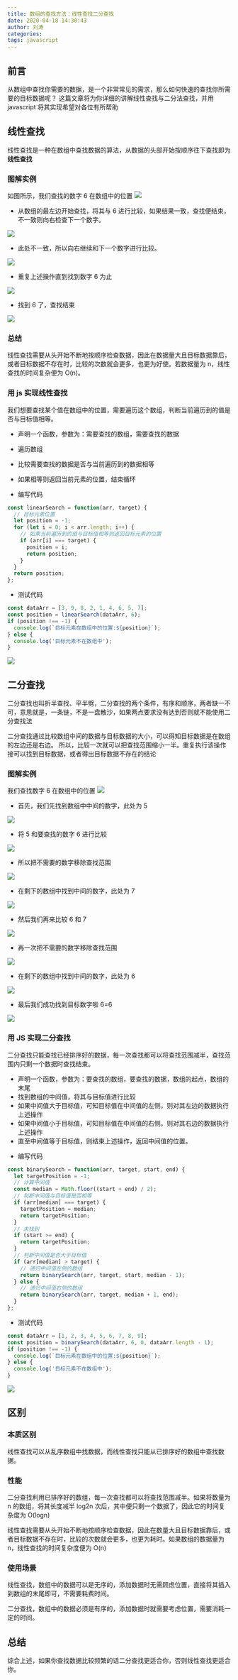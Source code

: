 ```yaml
---
title: 数组的查找方法：线性查找二分查找
date: 2020-04-18 14:30:43
author: 刘涛
categories:
tags: javascript
---
```


## 前言

从数组中查找你需要的数据，是一个非常常见的需求，那么如何快速的查找你所需要的目标数据呢？ 这篇文章将为你详细的讲解线性查找与二分法查找，并用 javascript 将其实现希望对各位有所帮助

## 线性查找

线性查找是一种在数组中查找数据的算法，从数据的头部开始按顺序往下查找即为**线性查找**

### 图解实例

如图所示，我们查找的数字 6 在数组中的位置
![](https://images-1300364015.cos.ap-shanghai.myqcloud.com/blogs/%E6%95%B0%E7%BB%84%E6%9F%A5%E6%89%BE%E6%96%B9%E6%B3%95/xian1.jpg)

- 从数组的最左边开始查找，将其与 6 进行比较，如果结果一致，查找便结束，不一致则向右检查下一个数字。

![](https://images-1300364015.cos.ap-shanghai.myqcloud.com/blogs/%E6%95%B0%E7%BB%84%E6%9F%A5%E6%89%BE%E6%96%B9%E6%B3%95/xian2.jpg)

- 此处不一致，所以向右继续和下一个数字进行比较。

![](https://images-1300364015.cos.ap-shanghai.myqcloud.com/blogs/%E6%95%B0%E7%BB%84%E6%9F%A5%E6%89%BE%E6%96%B9%E6%B3%95/xian3.jpg)

- 重复上述操作直到找到数字 6 为止

![](https://images-1300364015.cos.ap-shanghai.myqcloud.com/blogs/%E6%95%B0%E7%BB%84%E6%9F%A5%E6%89%BE%E6%96%B9%E6%B3%95/xian4.jpg)

- 找到 6 了，查找结束

![](https://images-1300364015.cos.ap-shanghai.myqcloud.com/blogs/%E6%95%B0%E7%BB%84%E6%9F%A5%E6%89%BE%E6%96%B9%E6%B3%95/xian5.jpg)

### 总结

线性查找需要从头开始不断地按顺序检查数据，因此在数据量大且目标数据靠后，或者目标数据不存在时，比较的次数就会更多，也更为好使。若数据量为 n，线性查找的时间复杂便为 O(n)。

### 用 js 实现线性查找

我们想要查找某个值在数组中的位置，需要遍历这个数组，判断当前遍历到的值是否与目标值相等。

- 声明一个函数，参数为：需要查找的数组，需要查找的数据
- 遍历数组
- 比较需要查找的数据是否与当前遍历到的数据相等
- 如果相等则返回当前元素的位置，结束循环

- 编写代码

```javascript
const linearSearch = function(arr, target) {
  // 目标元素位置
  let position = -1;
  for (let i = 0; i < arr.length; i++) {
    // 如果当前遍历到的值与目标值相等则返回目标元素的位置
    if (arr[i] === target) {
      position = i;
      return position;
    }
  }
  return position;
};
```

- 测试代码

```javascript
const dataArr = [3, 9, 8, 2, 1, 4, 6, 5, 7];
const position = linearSearch(dataArr, 6);
if (position !== -1) {
  console.log(`目标元素在数组中的位置:${position}`);
} else {
  console.log('目标元素不在数组中');
}
```

![](https://images-1300364015.cos.ap-shanghai.myqcloud.com/blogs/%E6%95%B0%E7%BB%84%E6%9F%A5%E6%89%BE%E6%96%B9%E6%B3%95/daan1.jpg)

## 二分查找

二分查找也叫折半查找、平半劈，二分查找的两个条件，有序和顺序，两者缺一不可，意思就是，一条链，不是一盘散沙，如果两点要求没有达到否则就不能使用二分查找法

二分查找通过比较数组中间的数据与目标数据的大小，可以得知目标数据是在数组的左边还是右边。
所以，比较一次就可以把查找范围缩小一半。重复执行该操作接可以找到目标数据，或者得出目标数据不存在的结论

### 图解实例

我们查找数字 6 在数组中的位置
![](https://images-1300364015.cos.ap-shanghai.myqcloud.com/blogs/%E6%95%B0%E7%BB%84%E6%9F%A5%E6%89%BE%E6%96%B9%E6%B3%95/er1.jpg)

- 首先，我们先找到数组中中间的数字，此处为 5

![](https://images-1300364015.cos.ap-shanghai.myqcloud.com/blogs/%E6%95%B0%E7%BB%84%E6%9F%A5%E6%89%BE%E6%96%B9%E6%B3%95/er2.jpg)

- 将 5 和要查找的数字 6 进行比较

![](https://images-1300364015.cos.ap-shanghai.myqcloud.com/blogs/%E6%95%B0%E7%BB%84%E6%9F%A5%E6%89%BE%E6%96%B9%E6%B3%95/er3.jpg)

- 所以把不需要的数字移除查找范围

![](https://images-1300364015.cos.ap-shanghai.myqcloud.com/blogs/%E6%95%B0%E7%BB%84%E6%9F%A5%E6%89%BE%E6%96%B9%E6%B3%95/er4.jpg)

- 在剩下的数组中找到中间的数字，此处为 7

![](https://images-1300364015.cos.ap-shanghai.myqcloud.com/blogs/%E6%95%B0%E7%BB%84%E6%9F%A5%E6%89%BE%E6%96%B9%E6%B3%95/er5.jpg)

- 然后我们再来比较 6 和 7

![](https://images-1300364015.cos.ap-shanghai.myqcloud.com/blogs/%E6%95%B0%E7%BB%84%E6%9F%A5%E6%89%BE%E6%96%B9%E6%B3%95/er6.jpg)

- 再一次把不需要的数字移除查找范围

![](https://images-1300364015.cos.ap-shanghai.myqcloud.com/blogs/%E6%95%B0%E7%BB%84%E6%9F%A5%E6%89%BE%E6%96%B9%E6%B3%95/er7.jpg)

- 在剩下的数组中找到中间的数字，此处为 6

![](https://images-1300364015.cos.ap-shanghai.myqcloud.com/blogs/%E6%95%B0%E7%BB%84%E6%9F%A5%E6%89%BE%E6%96%B9%E6%B3%95/er8.jpg)

- 最后我们成功找到目标数字啦 6=6

![](https://images-1300364015.cos.ap-shanghai.myqcloud.com/blogs/%E6%95%B0%E7%BB%84%E6%9F%A5%E6%89%BE%E6%96%B9%E6%B3%95/er9.jpg)

### 用 JS 实现二分查找

二分查找只能查找已经排序好的数据，每一次查找都可以将查找范围减半，查找范围内只剩一个数据时查找结束。

- 声明一个函数，参数为：要查找的数组，要查找的数据，数组的起点，数组的末尾
- 找到数组的中间值，将其与目标值进行比较
- 如果中间值大于目标值，可知目标值在中间值的左侧，则对其左边的数据执行上述操作
- 如果中间值小于目标值，可知目标值在中间值的右侧，则对其右边的数据执行上述操作
- 直至中间值等于目标值，则结束上述操作，返回中间值的位置。

* 编写代码

```javascript
const binarySearch = function(arr, target, start, end) {
  let targetPosition = -1;
  // 计算中间值
  const median = Math.floor((start + end) / 2);
  // 判断中间值与目标值是否相等
  if (arr[median] === target) {
    targetPosition = median;
    return targetPosition;
  }
  // 未找到
  if (start >= end) {
    return targetPosition;
  }
  // 判断中间值是否大于目标值
  if (arr[median] > target) {
    // 递归中间值左侧的数组
    return binarySearch(arr, target, start, median - 1);
  } else {
    // 递归中间值右侧的数组
    return binarySearch(arr, target, median + 1, end);
  }
};
```

- 测试代码

```javascript
const dataArr = [1, 2, 3, 4, 5, 6, 7, 8, 9];
const position = binarySearch(dataArr, 6, 0, dataArr.length - 1);
if (position !== -1) {
  console.log(`目标元素在数组中的位置:${position}`);
} else {
  console.log('目标元素不在数组中');
}
```

![](https://images-1300364015.cos.ap-shanghai.myqcloud.com/blogs/%E6%95%B0%E7%BB%84%E6%9F%A5%E6%89%BE%E6%96%B9%E6%B3%95/daan2.jpg)

## 区别

### 本质区别

线性查找可以从乱序数组中找数据，而线性查找只能从已排序好的数组中查找数据。

### 性能

二分查找利用已排序好的数组，每一次查找都可以将查找范围减半。如果将数量为 n 的数组，将其长度减半 log2n 次后，其中便只剩一个数据了，因此它的时间复杂度为 O(logn)

线性查找需要从头开始不断地按顺序检查数据，因此在数量大且目标数据靠后，或者目标数据不存在时，比较的次数就会更多，也更为耗时。如果数组的数据量为 n，线性查找的时间复杂度便为 O(n)

### 使用场景

线性查找，数组中的数据可以是无序的，添加数据时无需顾虑位置，直接将其插入到数组的末尾即可，不需要耗费时间。

二分查找，数组中的数据必须是有序的，添加数据时就需要考虑位置，需要消耗一定的时间。

## 总结

综合上述，如果你查找数据比较频繁的话二分查找更适合你，否则线性查找更适合你。
